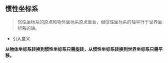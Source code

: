 ## 惯性坐标系

> 惯性坐标系的原点和物体坐标系原点重合，但惯性坐标系的轴平行于世界坐标系的轴。

- 引入意义

**从物体坐标系转换到惯性坐标系只需旋转，从惯性坐标系转换到世界坐标系只需平移。**

